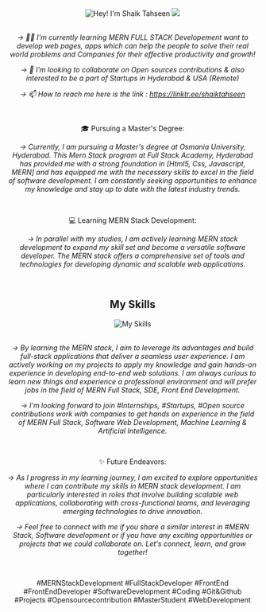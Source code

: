 <div align="center">

<div>
    <img src="https://readme-typing-svg.demolab.com?font=Operator+Mono&size=37&pause=1000&center=true&vCenter=true&width=600&lines=Hey%2C+I'm+Shaik Tahseen! 👋;Welcome+to+my+Profile! 🌟" alt="Hey! I'm Shaik Tahseen">
    <img src="./assets/line.gif">
 
   <br/>
   <br/>

*-> 🌱👀 I’m currently learning MERN FULL STACK Developement want to develop web pages, apps which can help the people to solve their real world problems and Companies for their effective productivity and growth!*
  
*-> 💞️ I’m looking to collaborate on Open sources contributions & also interested to be a part of Startups in Hyderabad & USA (Remote)*

*-> 📫 How to reach me here is the link : https://linktr.ee/shaiktahseen*

<!---
*shaiktahseen/shaiktahseen is a ✨ special ✨ repository because its `README.md` (this file) appears on your GitHub profile.*

You can click the Preview link to take a look at your changes.
--->
  
  <br/>
  
🎓 Pursuing a Master's Degree:


*-> Currently, I am pursuing a Master's degree at Osmania University, Hyderabad. This Mern Stack program at Full Stack Academy, Hyderabad has provided me with a strong foundation in [Html5, Css, Javascript, MERN] and has equipped me with the necessary skills to excel in the field of software development. I am constantly seeking opportunities to enhance my knowledge and stay up to date with the latest industry trends.*

   <br/>

      
💻 Learning MERN Stack Development:


*-> In parallel with my studies, I am actively learning MERN stack development to expand my skill set and become a versatile software developer. The MERN stack offers a comprehensive set of tools and technologies for developing dynamic and scalable web applications.*


<br/>
<div>
    <h2>My Skills</h2>
    <img src="https://skillicons.dev/icons?i=mongodb,express,react,nodejs,js,git,html,css" alt="My Skills"/>
  </div>
  

  <br/>
      

*-> By learning the MERN stack, I aim to leverage its advantages and build full-stack applications that deliver a seamless user experience. I am actively working on my projects to apply my knowledge and gain hands-on experience in developing end-to-end web solutions. I am always curious to learn new things and experience a professional environment and will prefer jobs in the field of MERN Full Stack, SDE, Front End Development.*


*-> I'm looking forward to join #Internships, #Startups, #Open source contributions work with companies to get hands on experience in the field of MERN Full Stack, Software Web Development, Machine Learning & Artificial Intelligence.*

  <br/>
      
✨ Future Endeavors:

*-> As I progress in my learning journey, I am excited to explore opportunities where I can contribute my skills in MERN stack development. I am particularly interested in roles that involve building scalable web applications, collaborating with cross-functional teams, and leveraging emerging technologies to drive innovation.*


*-> Feel free to connect with me if you share a similar interest in #MERN Stack, Software development or if you have any exciting opportunities or projects that we could collaborate on. Let's connect, learn, and grow together!*

  <br/>


#MERNStackDevelopment #FullStackDeveloper #FrontEnd #FrontEndDeveloper #SoftwareDevelopment #Coding #Git&Github #Projects #Opensourcecontribution #MasterStudent #WebDevelopment
